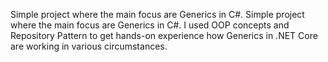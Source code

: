 Simple project where the main focus are Generics in C#. Simple project where the main focus are Generics in C#. I used OOP concepts and Repository Pattern to get hands-on experience how Generics in .NET Core are working in various circumstances.

